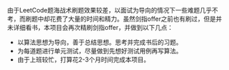 由于LeetCode题海战术刷题效果较差，以面试为导向的情况下一些难题几乎不考，而刷题中却花费了大量的时间和精力。虽然剑指offer之前也有刷过，但是并未详细看书，本项目会再次精刷剑指offer，并做到以下几点：

-   以算法思想为导向，善于总结思想。思考并完成书后的习题。
-   为每道题进行单元测试，尽量做到先想好测试用例再写算法。
-   由于上班较忙，打算花2-3个月时间完成本项目。

